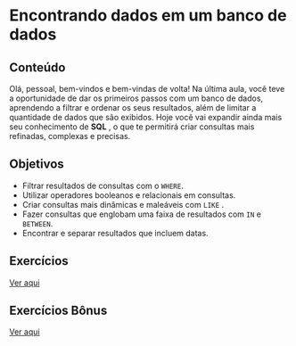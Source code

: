 # Encontrando dados em um banco de dados
## Conteúdo
Olá, pessoal, bem-vindos e bem-vindas de volta! Na última aula, você teve a oportunidade de dar os primeiros passos com um banco de dados, aprendendo a filtrar e ordenar os seus resultados, além de limitar a quantidade de dados que são exibidos. Hoje você vai expandir ainda mais seu conhecimento de **SQL** , o que te permitirá criar consultas mais refinadas, complexas e precisas.
## Objetivos
* Filtrar resultados de consultas com o `WHERE`.
* Utilizar operadores booleanos e relacionais em consultas.
* Criar consultas mais dinâmicas e maleáveis com `LIKE` .
* Fazer consultas que englobam uma faixa de resultados com `IN` e `BETWEEN`.
* Encontrar e separar resultados que incluem datas.

## Exercícios
[Ver aqui](https://github.com/flpnascto/trybe-exercises/blob/exercises_20.2/back-end/bloco_20/dia_03/exercicios.md)

## Exercícios Bônus
[Ver aqui](https://github.com/flpnascto/trybe-exercises/blob/exercises_20.2/back-end/bloco_20/dia_03/exercicios_bonus.md)